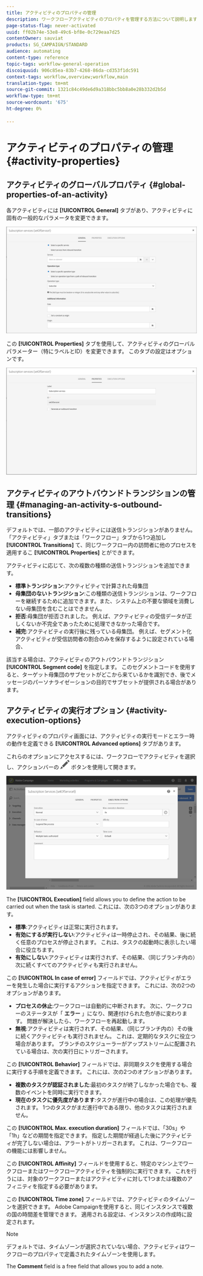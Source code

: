 ```yaml
---
title: アクティビティのプロパティの管理
description: ワークフローアクティビティのプロパティを管理する方法について説明します。
page-status-flag: never-activated
uuid: ff02b74e-53e8-49c6-bf8e-0c729eaa7d25
contentOwner: sauviat
products: SG_CAMPAIGN/STANDARD
audience: automating
content-type: reference
topic-tags: workflow-general-operation
discoiquuid: 906c85ea-83b7-4268-86da-cd353f1dc591
context-tags: workflow,overview;workflow,main
translation-type: tm+mt
source-git-commit: 1321c84c49de6d9a318bbc5bb8a0e28b332d2b5d
workflow-type: tm+mt
source-wordcount: '675'
ht-degree: 0%

---
```



# アクティビティのプロパティの管理 {#activity-properties}

## アクティビティのグローバルプロパティ {#global-properties-of-an-activity}

各アクティビティには **[!UICONTROL General]** タブがあり、アクティビティに固有の一般的なパラメータを変更できます。

![](assets/activity-properties.png)

この **[!UICONTROL Properties]** タブを使用して、アクティビティのグローバルパラメーター（特にラベルとID）を変更できます。 このタブの設定はオプションです。

![](assets/activity-properties2.png)

## アクティビティのアウトバウンドトランジションの管理 {#managing-an-activity-s-outbound-transitions}

デフォルトでは、一部のアクティビティには送信トランジションがありません。 「アクティビティ」タブまたは「ワークフロー」タブから1つ追加し **[!UICONTROL Transitions]** て、同じワークフロー内の訪問者に他のプロセスを適用するこ **[!UICONTROL Properties]** とができます。

アクティビティに応じて、次の複数の種類の送信トランジションを追加できます。

* **標準トランジション**:アクティビティで計算された母集団
* **母集団のないトランジション**:この種類の送信トランジションは、ワークフローを継続するために追加できます。また、システム上の不要な領域を消費しない母集団を含むことはできません。
* **拒否**:母集団が拒否されました。 例えば、アクティビティの受信データが正しくないか不完全であったために処理できなかった場合です。
* **補完**:アクティビティの実行後に残っている母集団。 例えば、セグメント化アクティビティが受信訪問者の割合のみを保存するように設定されている場合、

該当する場合は、アクティビティのアウトバウンドトランジション **[!UICONTROL Segment code]** を指定します。 このセグメントコードを使用すると、ターゲット母集団のサブセットがどこから来ているかを識別でき、後でメッセージのパーソナライゼーションの目的でサブセットが提供される場合があります。

## アクティビティの実行オプション {#activity-execution-options}

アクティビティのプロパティ画面には、アクティビティの実行モードとエラー時の動作を定義できる **[!UICONTROL Advanced options]** タブがあります。

これらのオプションにアクセスするには、ワークフローでアクティビティを選択し、アクションバーの ![](assets/edit_darkgrey-24px.png) ボタンを使用して開きます。

![](assets/wkf_advanced_parameters.png)

The **[!UICONTROL Execution]** field allows you to define the action to be carried out when the task is started. これには、次の3つのオプションがあります。

* **標準**:アクティビティは正常に実行されます。
* **有効にするが実行しない**:アクティビティは一時停止され、その結果、後に続く任意のプロセスが停止されます。 これは、タスクの起動時に表示したい場合に役立ちます。
* **有効にしない**:アクティビティは実行されず、その結果、（同じブランチ内の）次に続くすべてのアクティビティも実行されません。

この **[!UICONTROL In case of error]** フィールドでは、アクティビティがエラーを発生した場合に実行するアクションを指定できます。 これには、次の2つのオプションがあります。

* **プロセスの休止**:ワークフローは自動的に中断されます。 次に、ワークフローのステータスが「 **エラー** 」になり、関連付けられた色が赤に変わります。 問題が解決したら、ワークフローを再起動します。
* **無視**:アクティビティは実行されず、その結果、（同じブランチ内の）その後に続くアクティビティも実行されません。 これは、定期的なタスクに役立つ場合があります。 ブランチのスケジューラーがアップストリームに配置されている場合は、次の実行日にトリガーされます。

この **[!UICONTROL Behavior]** フィールドでは、非同期タスクを使用する場合に実行する手順を定義できます。 これには、次の2つのオプションがあります。

* **複数のタスクが認証されました**:最初のタスクが終了しなかった場合でも、複数のイベントを同時に実行できます。
* **現在のタスクに優先度があります**:タスクが進行中の場合は、この処理が優先されます。 1つのタスクがまだ進行中である限り、他のタスクは実行されません。

この **[!UICONTROL Max. execution duration]** フィールドでは、「30s」や「1h」などの期間を指定できます。 指定した期間が経過した後にアクティビティが完了しない場合は、アラートがトリガーされます。 これは、ワークフローの機能には影響しません。

この **[!UICONTROL Affinity]** フィールドを使用すると、特定のマシン上でワークフローまたはワークフローアクティビティを強制的に実行できます。 これを行うには、対象のワークフローまたはアクティビティに対して1つまたは複数のアフィニティを指定する必要があります。

この **[!UICONTROL Time zone]** フィールドでは、アクティビティのタイムゾーンを選択できます。 Adobe Campaignを使用すると、同じインスタンスで複数の国の時間差を管理できます。 適用される設定は、インスタンスの作成時に設定されます。

>[!NOTE]
>
>デフォルトでは、タイムゾーンが選択されていない場合、アクティビティはワークフローのプロパティで定義されたタイムゾーンを使用します。

The **Comment** field is a free field that allows you to add a note.
